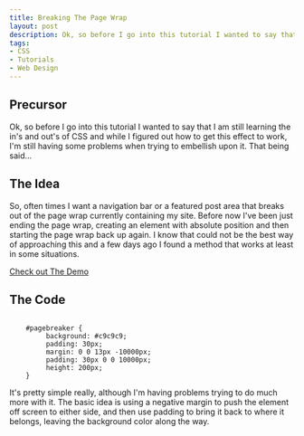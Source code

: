 ```yaml
--- 
title: Breaking The Page Wrap
layout: post
description: Ok, so before I go into this tutorial I wanted to say that I am still learning the in's and out's of CSS and while I figured out how to get this
tags: 
- CSS
- Tutorials
- Web Design
---
```

## Precursor
Ok, so before I go into this tutorial I wanted to say that I am still learning the in's and out's of CSS and while I figured out how to get this effect to work, I'm still having some problems when trying to embellish upon it. That being said...

## The Idea
So, often times I want a navigation bar or a featured post area that breaks out of the page wrap currently containing my site. Before now I've been just ending the page wrap, creating an element with absolute position and then starting the page wrap back up again. I know that could not be the best way of approaching this and a few days ago I found a method that works at least in some situations.

<div class="button"><a href="http://www.insitedesignlab.com/examples/extend.html">Check out The Demo</a></div>

## The Code
<pre rel="CSS" class="prettyprint"><code> 
	#pagebreaker { 
		 background: #c9c9c9; 
		 padding: 30px; 
		 margin: 0 0 13px -10000px; 
		 padding: 30px 0 0 10000px; 
		 height: 200px; 
	} 
</code></pre>
It's pretty simple really, although I'm having problems trying to do much more with it. The basic idea is using a negative margin to push the element off screen to either side, and then use padding to bring it back to where it belongs, leaving the background color along the way.
